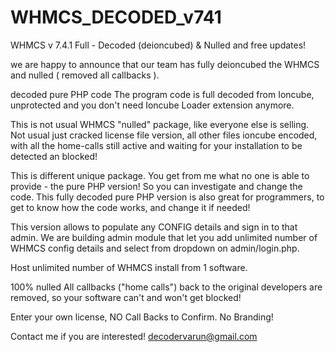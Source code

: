 # WHMCS_DECODED_v741

WHMCS v 7.4.1 Full - Decoded (deioncubed) & Nulled and free updates!

we are happy to announce that our team has fully deioncubed the WHMCS and nulled ( removed all callbacks ).

decoded pure PHP code The program code is full decoded from Ioncube, unprotected and you don't need Ioncube Loader extension anymore.

This is not usual WHMCS "nulled" package, like everyone else is selling. Not usual just cracked license file version, all other files ioncube encoded, with all the home-calls still active and waiting for your installation to be detected an blocked! 

This is different unique package. You get from me what no one is able to provide - the pure PHP version! So you can investigate and change the code. This fully decoded pure PHP version is also great for programmers, to get to know how the code works, and change it if needed!

This version allows to populate any CONFIG details and sign in to that admin. We are building admin module that let you add unlimited number of WHMCS config details and select from dropdown on admin/login.php. 

Host unlimited number of WHMCS install from 1 software.

100% nulled All callbacks ("home calls") back to the original developers are removed, so your software can't and won't get blocked!

Enter your own license, NO Call Backs to Confirm. No Branding!

Contact me if you are interested! decodervarun@gmail.com
